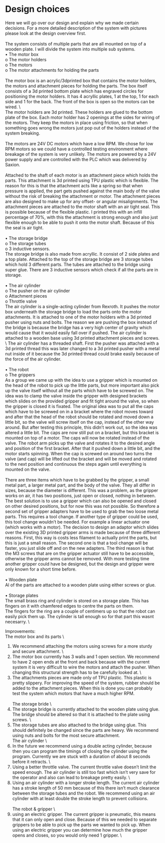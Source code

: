 # Design choices

Here we will go over our design and explain why we made certain decisions. For a more detailed description of the system with pictures please look at the design overview first. \
\
The system consists of multiple parts that are all mounted on top of a wooden plate. I will divide the system into multiple sub systems. \
•	The motor box\
o	The motor holders\
o	The motors\
o	The motor attachments for holding the parts \
\
The motor box is an acrylic/3dprinted box that contains the motor holders, the motors and attachment pieces for holding the parts. The box itself consists of a 3d printed bottom plate which has engraved circles for positioning the motor holders. It has 4 acryllic plates, 1 at the top, 1 for each side and 1 for the back. The front of the box is open so the motors can be wired. \ 
\
The motor holders are 3d printed. These holders are glued to the bottom plate of the box. Each motor holder has 2 openings at the sides for wiring of the motors. They keep the motors in place using friction, so that when something goes wrong the motors just pop out of the holders instead of the system breaking. \
\
The motors are 24V DC motors which have a low RPM. We chose for low RPM motors so we could have a controlled testing environment where breakage of the system is very unlikely. The motors are powered by a 24V power supply and are controlled with the PLC which was delivered by Saxion. \
\
Attached to the shaft of each motor is an attachment piece which holds the parts. This attachment is 3d printed using TPU plastic which is flexible. The reason for this is that the attachment acts like a spring so that when pressure is applied, the part gets pushed against the main body of the valve without the risk of breaking the attachment or motor. The attachment pieces are also designed to make up for any offset- or angular misalignments. 
The attachment pieces are attached to the motor shaft with an air tight seal. This is possible because of the flexible plastic. I printed this with an infill percentage of 70%, with this the attachment is strong enough and also just flexible enough to be able to push it onto the motor shaft. Because of this the seal is air tight. \
\
•	The storage bridge \
o	The storage tubes \
o	3 inductive sensors. \
The storage bridge is also made from acryllic. It consist of 2 side plates and a top plate. Attached to the top of the storage bridge are 3 storage tubes which hold 3 different parts. The tubes are attached to the bridge using super glue. There are 3 inductive sensors which check if all the parts are in storage. \
\
•	The air cylinder \
o	The pusher on the air cylinder \
o	Attachment pieces \
o	Throttle valve \
The air cylinder is a single-acting cylinder from Rexroth. It pushes the motor box underneath the storage bridge to load the parts onto the motor attachments. It is attached to one of the motor holders with a 3d printed pusher using nuts and bolts. The reason we are pushing the box instead of the bridge is because the bridge has a very high center of gravity which would cause that it would easily fall over if pushed.  The air cylinder is attached to a wooden base using 3d printed attachment pieces and screws. \ 
The air cylinder has a threaded shaft. First the pusher was attached with a 3d printed thread this was later changed to a 3d printed pusher with a metal nut inside of it because the 3d printed thread could brake easily because of the force of the air cylinder. \
\
•	The robot \
o	The grippers \
As a group we came up with the idea to use a gripper which is mounted on the head of the robot to pick up the little parts, but more important also pick up the valve itself without all the parts which have to be screwed on. The idea was to clamp the valve inside the gripper with designed brackets which slides on the provided gripper and fit tight around the valve, so when the gripper is closed it is fixated. The original idea was to put all the caps which have to be screwed on in a bracket where the robot moves toward and after that the head of the robot should be rotated and moved down a little bit, so the valve will screw itself on the cap, instead of the other way around. But after testing this principle, this didn’t work out, so the idea was altered a little bit. The caps are now still put on a bracket, but this bracket is mounted on top of a motor. The caps will now be rotated instead of the valve. The robot arm picks up the valve and rotates it to the desired angle and position of the first bracket. After that it pushed down a little bit, and the motor starts spinning. When the cap is screwed on around two turns the valve (and cap) will be lifted out the bracket and will be moved and rotated to the next position and continuous the steps again until everything is mounted on the valve. \
\
There are three items which have to be grabbed by the gripper, a small metal part, a larger metal part, and the body of the valve. They all differ in sizes, because the diameter is different. This was a problem, as the gripper works on air, it has two positions, just open or closed, nothing in between. The best solution is to use a gripper which can also be opened and closed on other desired positions, but for now this was not possible. So therefore a second set of gripper adapters have to be used to grab the two loose metal parts. This requires a tool change. If another type of gripper could be used, this tool change wouldn’t be needed. For example a linear actuator one (which works with a motor). The decision to design an adaptor which slides over the existing 3D printed gripper arms is made because of three different reasons. First, this way is costs less filament to actually print the parts, but this is just a small reason. The second one is that a tool change will be faster, you just slide off and on the new adapters. The third reason is that the M3 screws that are on the gripper actuator still have to be accessible, otherwise the gripper arms cannot be removed.  With more testing time another gripper could have be designed, but the design and gripper were only known for a short time before. \
\
•	Wooden plate \
Al of the parts are attached to a wooden plate using either screws or glue. \
\
•   Storage plates \
The small brass ring and cylinder is stored on a storage plate. This has fingers on it with chamfered edges to centre the parts on them. \
The fingers for the ring are a couple of centimers up so that the robot can easily pick them up. The cylinder is tall enough so for that part this wasnt necesarry. \

Improvements: \
The motor box and its parts \
1.	We recommend attaching the motors using screws for a more sturdy and secure attachment. \
2.	The motor box currently has 3 walls and 1 open section. We recommend to have 2 open ends at the front and back because with the current system it is very difficult to wire the motors and attach the pusher. When changing this structural strength has to be carefully looked at. \
3.	The attachments pieces are made only of TPU plastic. This plastic is pretty slippery. For improving the speed of the system, rubber should be added to the attachment pieces. When this is done you can probably test the system which motors that have a much higher RPM. \
\
The storage bride \
1.	The storage bridge is currently attached to the wooden plate using glue. The bridge should be altered so that it is attached to the plate using screws. \
2.	The storage tubes are also attached to the bridge using glue. This should definitely be changed since the parts are heavy. We recommend using nuts and bolts for the most secure attachment. \
The air cylinder \
1.	In the future we recommend using a double acting cylinder, because then you can program the timings of closing the cylinder using the program. Currently we are stuck with a duration of about 8 seconds before it retracts. \
2.	Using a better throttle valve. The current throttle valve doesn’t limit the speed enough. The air cylinder is still too fast which isn’t very save for the operator and also can lead to breakage pretty easily. \
3.	Using an air cylinder with a longer stroke length. The current air cylinder has a stroke length of 50 mm because of this there isn’t much clearance between the storage tubes and the robot. We recommend using an air cylinder with at least double the stroke length to prevent collisions. \
\
The robot & gripper \
1.	using an electric gripper. The current gripper is pneumatic, this means that it can only open and close. Because of this we needed to separate grippers to be able to pick up the parts we wanted to pick up. When using an electric gripper you can determine how much the gripper opens and closes, so you would only need 1 gripper.  \
